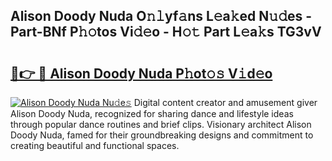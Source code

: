 ## Alison Doody Nuda O𝚗𝚕yf𝚊ns L𝚎a𝚔ed N𝚞𝚍es - Part-BNf P𝚑𝚘tos Vi𝚍𝚎o - H𝚘𝚝 Part L𝚎a𝚔s TG3vV

# <h2><a href="http://kf0xf4.oniu.top/?m=Alison+Doody+Nuda">🔗👉 🔴 Alison Doody Nuda P𝚑ot𝚘𝚜 V𝚒d𝚎o</a></h2>

[![Alison Doody Nuda Nu𝚍e𝚜](https://i.imgur.com/0qMVB7G.gif)](http://kf0xf4.oniu.top/?m=Alison+Doody+Nuda)
Digital content creator and amusement giver Alison Doody Nuda, recognized for sharing dance and lifestyle ideas through popular dance routines and brief clips. Visionary architect Alison Doody Nuda, famed for their groundbreaking designs and commitment to creating beautiful and functional spaces.  
